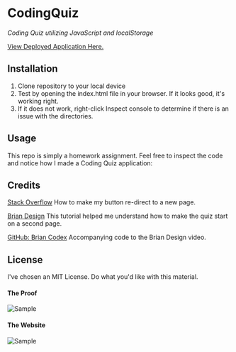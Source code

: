 # CodingQuiz
*Coding Quiz utilizing JavaScript and localStorage*

[View Deployed Application Here.](https://pythonidaer.github.io/CodingQuiz/)

## Installation
1. Clone repository to your local device
2. Test by opening the index.html file in your browser. If it looks good, it's working right.
3. If it does not work, right-click Inspect console to determine if there is an issue with the directories.

## Usage
This repo is simply a homework assignment. Feel free to inspect the code and notice how I made a Coding Quiz application:

  
## Credits
[Stack Overflow](https://stackoverflow.com/questions/16562577/how-can-i-make-a-button-redirect-my-page-to-another-page) How to make my button re-direct to a new page.

[Brian Design](https://www.youtube.com/watch?v=f4fB9Xg2JEY) This tutorial helped me understand how to make the quiz start on a second page.

[GitHub: Brian Codex](https://github.com/briancodex/quiz-app-js) Accompanying code to the Brian Design video.
  
## License
I've chosen an MIT License. Do what you'd like with this material.

#### The Proof
![Sample]()

#### The Website
![Sample]()